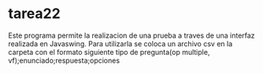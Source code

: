 # tarea22
Este programa permite la realizacion de una prueba a traves de una interfaz realizada en Javaswing. Para utilizarla se coloca un archivo csv en la carpeta con
el formato siguiente
tipo de pregunta(op multiple, vf);enunciado;respuesta;opciones 

